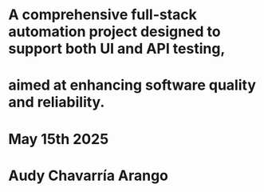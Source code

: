 # A comprehensive full-stack automation project designed to support both UI and API testing,
# aimed at enhancing software quality and reliability.
# May 15th 2025
# Audy Chavarría Arango
